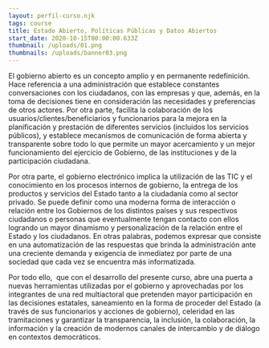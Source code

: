 ```yaml
---
layout: perfil-curso.njk
tags: course
title: Estado Abierto, Políticas Públicas y Datos Abiertos
start_date: 2020-10-15T00:00:00.633Z
thumbnail: /uploads/01.png
thumbnails: /uploads/banner03.png
---
```

El gobierno abierto es un concepto amplio y en permanente redefinición. Hace referencia a una administración que establece constantes conversaciones con los ciudadanos, con las empresas y que, además, en la toma de decisiones tiene en consideración las necesidades y preferencias de otros actores. Por otra parte, facilita la colaboración de los usuarios/clientes/beneficiarios y funcionarios para la mejora en la planificación y prestación de diferentes servicios (incluidos los servicios públicos), y establece mecanismos de comunicación de forma abierta y transparente sobre todo lo que permite un mayor acercamiento y un mejor funcionamiento del ejercicio de Gobierno, de las instituciones y de la participación ciudadana.

Por otra parte, el gobierno electrónico implica la utilización de las TIC y el conocimiento en los procesos internos de gobierno, la entrega de los productos y servicios del Estado tanto a la ciudadanía como al sector privado. Se puede definir como una moderna forma de interacción o relación entre los Gobiernos de los distintos países y sus respectivos ciudadanos o personas que eventualmente tengan contacto con ellos logrando un mayor dinamismo y personalización de la relación entre el Estado y los ciudadanos. En otras palabras, podemos expresar que consiste en una automatización de las respuestas que brinda la administración ante una creciente demanda y exigencia de inmediatez por parte de una sociedad que cada vez se encuentra más informatizada.

Por todo ello,  que con el desarrollo del presente curso, abre una puerta a nuevas herramientas utilizadas por el gobierno y aprovechadas por los integrantes de una red multiactoral que pretenden mayor participación en las decisiones estatales, saneamiento en la forma de proceder del Estado (a través de sus funcionarios y acciones de gobierno), celeridad en las tramitaciones y garantizar la transparencia, la inclusión, la colaboración, la información y la creación de modernos canales de intercambio y de diálogo en contextos democráticos.